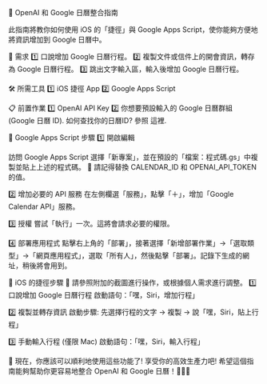 📝 OpenAI 和 Google 日曆整合指南

此指南將教你如何使用 iOS 的「捷徑」與 Google Apps Script，使你能夠方便地將資訊增加到 Google 日曆中。


📌 需求
1️⃣ 口說增加 Google 日曆行程。
2️⃣ 複製文件或信件上的開會資訊，轉存為 Google 日曆行程。
3️⃣ 跳出文字輸入區，輸入後增加 Google 日曆行程。


🛠 所需工具
1️⃣ iOS 捷徑 App
2️⃣ Google Apps Script


📋 前置作業
1️⃣ OpenAI API Key
2️⃣ 你想要預設輸入的 Google 日曆群組 (Google 日曆 ID). 如何查找你的日曆ID? 參照 這裡.


🔧 Google Apps Script 步驟
1️⃣ 開啟編輯

訪問 Google Apps Script
選擇「新專案」，並在預設的「檔案：程式碼.gs」中複製並貼上上述的程式碼。
🚀 請記得替換 CALENDAR_ID 和 OPENAI_API_TOKEN 的值。

2️⃣ 增加必要的 API 服務
在左側欄選「服務」，點擊「＋」，增加「Google Calendar API」服務。

3️⃣ 授權
嘗試「執行」一次。這將會請求必要的權限。

4️⃣ 部署應用程式
點擊右上角的「部署」，接著選擇「新增部署作業」->「選取類型」->「網頁應用程式」，選取「所有人」，然後點擊「部署」。記錄下生成的網址，稍後將會用到。


📱 iOS 的捷徑步驟
📸 請參照附加的截圖進行操作，或根據個人需求進行調整。
1️⃣ 口說增加 Google 日曆行程
啟動語句：「嘿，Siri，增加行程」

2️⃣ 複製並轉存資訊
啟動步驟: 先選擇行程的文字 -> 複製 -> 說「嘿，Siri，貼上行程」

3️⃣ 手動輸入行程 (僅限 Mac)
啟動語句：「嘿，Siri，輸入行程」


🎉 現在，你應該可以順利地使用這些功能了! 享受你的高效生產力吧!
希望這個指南能夠幫助你更容易地整合 OpenAI 和 Google 日曆！🚀📅🤖
